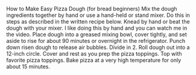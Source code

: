 How to Make Easy Pizza Dough (for bread beginners)
Mix the dough ingredients together by hand or use a hand-held or stand mixer. Do this in steps as described in the written recipe below.
Knead by hand or beat the dough with your mixer. I like doing this by hand and you can watch me in the video.
Place dough into a greased mixing bowl, cover tightly, and set aside to rise for about 90 minutes or overnight in the refrigerator.
Punch down risen dough to release air bubbles. Divide in 2.
Roll dough out into a 12-inch circle. Cover and rest as you prep the pizza toppings.
Top with favorite pizza toppings.
Bake pizza at a very high temperature for only about 15 minutes.